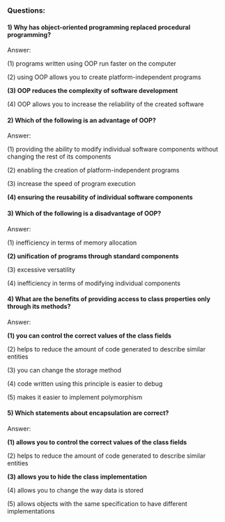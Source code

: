   ### Questions:
  #### 1) Why has object-oriented programming replaced procedural programming?
              
   Answer:
  
   (1) programs written using OOP run faster on the computer
  
   (2) using OOP allows you to create platform-independent programs
  
   **(3) OOP reduces the complexity of software development**
  
   (4) OOP allows you to increase the reliability of the created software
   

   #### 2) Which of the following is an advantage of OOP?
            
   Answer:

   (1) providing the ability to modify individual software components without changing the rest of its components

   (2) enabling the creation of platform-independent programs

   (3) increase the speed of program execution

   **(4) ensuring the reusability of individual software components**
   
   
   #### 3) Which of the following is a disadvantage of OOP?

   Answer:

   (1) inefficiency in terms of memory allocation

   **(2) unification of programs through standard components**

   (3) excessive versatility

   (4) inefficiency in terms of modifying individual components
   
  #### 4) What are the benefits of providing access to class properties only through its methods?

   Answer:

   **(1) you can control the correct values ​​of the class fields**

   (2) helps to reduce the amount of code generated to describe similar entities

   (3) you can change the storage method

   (4) code written using this principle is easier to debug

   (5) makes it easier to implement polymorphism 
   

 #### 5) Which statements about encapsulation are correct?

   Answer:

   **(1) allows you to control the correct values ​​of the class fields**

   (2) helps to reduce the amount of code generated to describe similar entities

   **(3) allows you to hide the class implementation**

   (4) allows you to change the way data is stored

   (5) allows objects with the same specification to have different implementations  